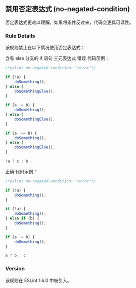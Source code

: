 ## 禁用否定表达式 (no-negated-condition)

否定表达式更难以理解。如果将条件反过来，代码会更具可读性。

### Rule Details
该规则禁止在以下情况使用否定表达式：

含有 else 分支的 if 语句
三元表达式
错误 代码示例：
```js
/*eslint no-negated-condition: "error"*/

if (!a) {
    doSomething();
} else {
    doSomethingElse();
}

if (a != b) {
    doSomething();
} else {
    doSomethingElse();
}

if (a !== b) {
    doSomething();
} else {
    doSomethingElse();
}

!a ? c : b
```

正确 代码示例：
```js
/*eslint no-negated-condition: "error"*/

if (!a) {
    doSomething();
}

if (!a) {
    doSomething();
} else if (b) {
    doSomething();
}

if (a != b) {
    doSomething();
}

a ? b : c
```

### Version
该规则在 ESLint 1.6.0 中被引入。
